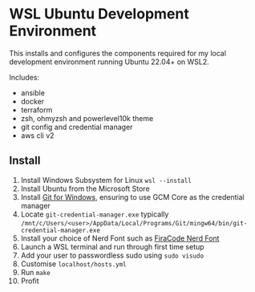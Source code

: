 # WSL Ubuntu Development Environment
This installs and configures the components required for my local development environment running Ubuntu 22.04+ on WSL2.

Includes:
- ansible
- docker
- terraform
- zsh, ohmyzsh and powerlevel10k theme
- git config and credential manager
- aws cli v2

## Install
1. Install Windows Subsystem for Linux
```wsl --install```
1. Install Ubuntu from the Microsoft Store
1. Install [Git for Windows](https://gitforwindows.org/), ensuring to use GCM Core as the credential manager
1. Locate `git-credential-manager.exe` typically `/mnt/c/Users/<user>/AppData/Local/Programs/Git/mingw64/bin/git-credential-manager.exe`
1. Install your choice of Nerd Font such as [FiraCode Nerd Font](https://github.com/ryanoasis/nerd-fonts/releases/)
1. Launch a WSL terminal and run through first time setup
1. Add your user to passwordless sudo using `sudo visudo`
1. Customise `localhost/hosts.yml`
1. Run `make`
1. Profit
